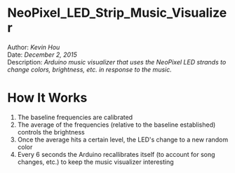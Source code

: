 # NeoPixel_LED_Strip_Music_Visualizer
Author: <i>Kevin Hou</i> <br />
Date: <i>December 2, 2015</i> <br />
Description: <i>Arduino music visualizer that uses the NeoPixel LED strands to change colors, brightness, etc. in response to the music.</i>

# How It Works
<ol>
  <li>The baseline frequencies are calibrated</li>
  <li>The average of the frequencies (relative to the baseline established) controls the brightness</li>
  <li>Once the average hits a certain level, the LED's change to a new random color</li>
  <li>Every 6 seconds the Arduino recallibrates itself (to account for song changes, etc.) to keep the music visualizer interesting</li>
</ol>
